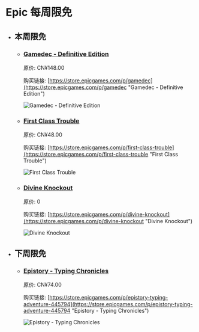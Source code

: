 # Epic 每周限免

- ## 本周限免


  - ### [Gamedec - Definitive Edition](https://store.epicgames.com/p/gamedec "Gamedec - Definitive Edition")

    原价: CN¥148.00

    购买链接: [https://store.epicgames.com/p/gamedec](https://store.epicgames.com/p/gamedec "Gamedec - Definitive Edition")

    ![Gamedec - Definitive Edition](https://cdn1.epicgames.com/offer/b8abdf9f9bc64ed6b4128a71fd47607f/EGS_GamedecDefinitiveEdition_AnsharStudios_S1_2560x1440-3d18c3f9ffe2ba4ca88305479f99d1be)


  - ### [First Class Trouble](https://store.epicgames.com/p/first-class-trouble "First Class Trouble")

    原价: CN¥48.00

    购买链接: [https://store.epicgames.com/p/first-class-trouble](https://store.epicgames.com/p/first-class-trouble "First Class Trouble")

    ![First Class Trouble](https://cdn1.epicgames.com/salesEvent/salesEvent/egs-firstclasstrouble-invisiblewalls-s1-2560x1440-061767b6ed3f_2560x1440-5949bbfd7f9dd488810526905e93a0f1)


  - ### [Divine Knockout](https://store.epicgames.com/p/divine-knockout "Divine Knockout")

    原价: 0

    购买链接: [https://store.epicgames.com/p/divine-knockout](https://store.epicgames.com/p/divine-knockout "Divine Knockout")

    ![Divine Knockout](https://cdn1.epicgames.com/offer/1200aeb2f87c48349594d96554e2833d/DKO-LandscapeImage-2560x1440-Logo_2560x1440-0eff33cf210ca980da3a21556de35635)


- ## 下周限免


  - ### [Epistory - Typing Chronicles](https://store.epicgames.com/p/epistory-typing-adventure-445794 "Epistory - Typing Chronicles")

    原价: CN¥74.00

    购买链接: [https://store.epicgames.com/p/epistory-typing-adventure-445794](https://store.epicgames.com/p/epistory-typing-adventure-445794 "Epistory - Typing Chronicles")

    ![Epistory - Typing Chronicles](https://cdn1.epicgames.com/spt-assets/2fe270709f944fc398851454cf476f95/epistory-typing-adventure-1t9zx.jpg)

